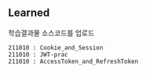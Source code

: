 ## Learned

학습결과물 소스코드를 업로드

```
211010 : Cookie_and_Session
211010 : JWT-prac
211010 : AccessToken_and_RefreshToken
```
